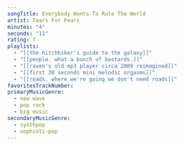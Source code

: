 ```yaml
---
songTitle: Everybody Wants To Rule The World
artist: Tears For Fears
minutes: "4"
seconds: "11"
rating: 7
playlists:
  - "[[the hitchhiker's guide to the galaxy]]"
  - "[[people. what a bunch of bastards.]]"
  - "[[raven's old mp3 player circa 2009 reimagined]]"
  - "[[first 30 seconds mini melodic orgasms]]"
  - "[[roads. where we're going we don't need roads]]"
favoritesTrackNumber:
primaryMusicGenre:
  - new wave
  - pop rock
  - big music
secondaryMusicGenre:
  - synthpop
  - sophisti-pop
---
```

